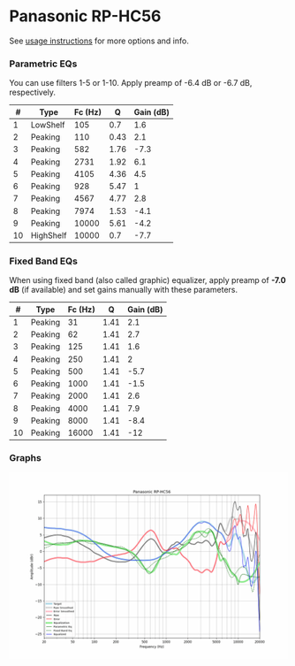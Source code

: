 # Panasonic RP-HC56
See [usage instructions](https://github.com/jaakkopasanen/AutoEq#usage) for more options and info.

### Parametric EQs
You can use filters 1-5 or 1-10. Apply preamp of -6.4 dB or -6.7 dB, respectively.

|   # | Type      |   Fc (Hz) |    Q |   Gain (dB) |
|-----|-----------|-----------|------|-------------|
|   1 | LowShelf  |       105 | 0.7  |         1.6 |
|   2 | Peaking   |       110 | 0.43 |         2.1 |
|   3 | Peaking   |       582 | 1.76 |        -7.3 |
|   4 | Peaking   |      2731 | 1.92 |         6.1 |
|   5 | Peaking   |      4105 | 4.36 |         4.5 |
|   6 | Peaking   |       928 | 5.47 |         1   |
|   7 | Peaking   |      4567 | 4.77 |         2.8 |
|   8 | Peaking   |      7974 | 1.53 |        -4.1 |
|   9 | Peaking   |     10000 | 5.61 |        -4.2 |
|  10 | HighShelf |     10000 | 0.7  |        -7.7 |

### Fixed Band EQs
When using fixed band (also called graphic) equalizer, apply preamp of **-7.0 dB** (if available) and set gains manually with these parameters.

|   # | Type    |   Fc (Hz) |    Q |   Gain (dB) |
|-----|---------|-----------|------|-------------|
|   1 | Peaking |        31 | 1.41 |         2.1 |
|   2 | Peaking |        62 | 1.41 |         2.7 |
|   3 | Peaking |       125 | 1.41 |         1.6 |
|   4 | Peaking |       250 | 1.41 |         2   |
|   5 | Peaking |       500 | 1.41 |        -5.7 |
|   6 | Peaking |      1000 | 1.41 |        -1.5 |
|   7 | Peaking |      2000 | 1.41 |         2.6 |
|   8 | Peaking |      4000 | 1.41 |         7.9 |
|   9 | Peaking |      8000 | 1.41 |        -8.4 |
|  10 | Peaking |     16000 | 1.41 |       -12   |

### Graphs
![](./Panasonic%20RP-HC56.png)
